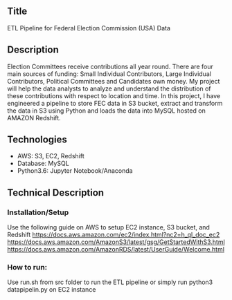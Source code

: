 ## Title
ETL Pipeline for Federal Election Commission (USA) Data

## Description
Election Committees receive contributions all year round. There are four main sources of funding: Small Individual Contributors, Large Individual Contributors, Political Committees and Candidates own money. My project will help the data analysts to analyze and understand the distribution of these contributions with respect to location and time.
In this project, I have engineered a pipeline to store FEC data in S3 bucket, extract and transform the data in S3 using Python and loads the data into MySQL hosted on AMAZON Redshift.  

## Technologies 
- AWS: S3, EC2, Redshift
- Database: MySQL
- Python3.6: Jupyter Notebook/Anaconda

## Technical Description 

### Installation/Setup
Use the following guide on AWS to setup EC2 instance, S3 bucket, and Redshift
https://docs.aws.amazon.com/ec2/index.html?nc2=h_ql_doc_ec2
https://docs.aws.amazon.com/AmazonS3/latest/gsg/GetStartedWithS3.html
https://docs.aws.amazon.com/AmazonRDS/latest/UserGuide/Welcome.html
### How to run:
Use run.sh from src folder to run the ETL pipeline or simply run python3 datapipelin.py on EC2 instance
 
